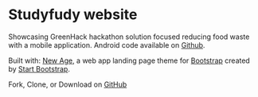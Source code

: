 # Studyfudy website

Showcasing GreenHack hackathon solution focused reducing food waste with a mobile application.
Android code available on [Github]().

Built with: [New Age](http://startbootstrap.com/template-overviews/new-age/), a web app landing page theme for [Bootstrap](http://getbootstrap.com/) created by [Start Bootstrap](http://startbootstrap.com/). 

Fork, Clone, or Download on [GitHub](https://github.com/BlackrockDigital/startbootstrap-new-age)
